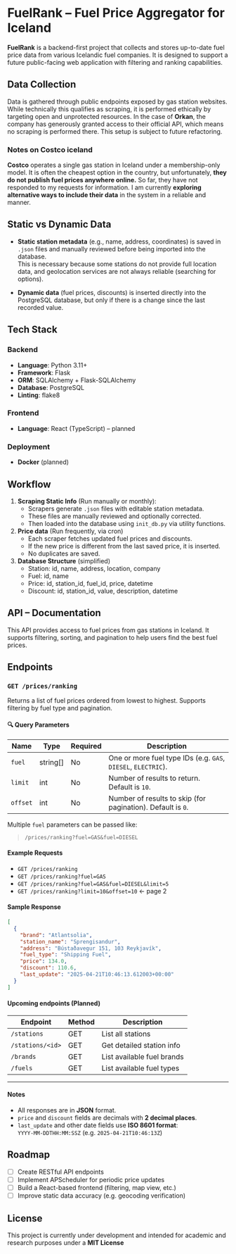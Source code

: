# FuelRank – Fuel Price Aggregator for Iceland

**FuelRank** is a backend-first project that collects and stores up-to-date fuel price data from various Icelandic fuel companies. It is designed to support a future public-facing web application with filtering and ranking capabilities.

## Data Collection

Data is gathered through public endpoints exposed by gas station websites. While technically this qualifies as scraping, it is performed ethically by targeting open and unprotected resources. In the case of **Orkan**, the company has generously granted access to their official API, which means no scraping is performed there. This setup is subject to future refactoring.

### Notes on Costco iceland
**Costco** operates a single gas station in Iceland under a membership-only model. It is often the cheapest option in the country, but unfortunately, **they do not publish fuel prices anywhere online.** So far, they have not responded to my requests for information. I am currently **exploring alternative ways to include their data** in the system in a reliable and manner.


## Static vs Dynamic Data

- **Static station metadata** (e.g., name, address, coordinates) is saved in `.json` files and manually reviewed before being imported into the database.  
  This is necessary because some stations do not provide full location data, and geolocation services are not always reliable (searching for options).
  
- **Dynamic data** (fuel prices, discounts) is inserted directly into the PostgreSQL database, but only if there is a change since the last recorded value.

## Tech Stack
### Backend
- **Language**: Python 3.11+
- **Framework**: Flask
- **ORM**: SQLAlchemy + Flask-SQLAlchemy
- **Database**: PostgreSQL
- **Linting**: flake8
### Frontend
- **Language**: React (TypeScript) – planned
### Deployment
- **Docker** (planned)

## Workflow

1. **Scraping Static Info** (Run manually or monthly):
    - Scrapers generate `.json` files with editable station metadata.
    - These files are manually reviewed and optionally corrected.
    - Then loaded into the database using `init_db.py` via utility functions.
2. **Price data** (Run frequently, via cron) 
    - Each scraper fetches updated fuel prices and discounts.
    - If the new price is different from the last saved price, it is inserted.
    - No duplicates are saved.
3. **Database Structure** (simplified) 
    - Station: id, name, address, location, company
    - Fuel: id, name
    - Price: id, station_id, fuel_id, price, datetime
    - Discount: id, station_id, value, description, datetime

## API – Documentation

This API provides access to fuel prices from gas stations in Iceland. It supports filtering, sorting, and pagination to help users find the best fuel prices.

## Endpoints

### `GET /prices/ranking`

Returns a list of fuel prices ordered from lowest to highest. Supports filtering by fuel type and pagination.

#### 🔍 Query Parameters

| Name       | Type     | Required | Description                                                                 |
|------------|----------|----------|-----------------------------------------------------------------------------|
| `fuel`     | string[] | No       | One or more fuel type IDs (e.g. `GAS`, `DIESEL`, `ELECTRIC`).              |
| `limit`    | int      | No       | Number of results to return. Default is `10`.                              |
| `offset`   | int      | No       | Number of results to skip (for pagination). Default is `0`.                |

Multiple `fuel` parameters can be passed like:  
> `/prices/ranking?fuel=GAS&fuel=DIESEL`

#### Example Requests

- `GET /prices/ranking`  
- `GET /prices/ranking?fuel=GAS`  
- `GET /prices/ranking?fuel=GAS&fuel=DIESEL&limit=5`  
- `GET /prices/ranking?limit=10&offset=10` ← page 2

#### Sample Response

```json
[
  {
    "brand": "Atlantsolia",
    "station_name": "Sprengisandur",
    "address": "Bústaðavegur 151, 103 Reykjavík",
    "fuel_type": "Shipping Fuel",
    "price": 134.0,
    "discount": 110.6,
    "last_update": "2025-04-21T10:46:13.612003+00:00"
  }
]
```
#### Upcoming endpoints (Planned)
| Endpoint            | Method | Description                    |
|---------------------|--------|--------------------------------|
| `/stations`         | GET    | List all stations              |
| `/stations/<id>`    | GET    | Get detailed station info      |
| `/brands`           | GET    | List available fuel brands     |
| `/fuels`            | GET    | List available fuel types      |

---

#### Notes

- All responses are in **JSON** format.
- `price` and `discount` fields are decimals with **2 decimal places**.
- `last_update` and other date fields use **ISO 8601 format**:  
  `YYYY-MM-DDTHH:MM:SSZ` (e.g. `2025-04-21T10:46:13Z`)

## Roadmap

- [ ] Create RESTful API endpoints
- [ ] Implement APScheduler for periodic price updates
- [ ] Build a React-based frontend (filtering, map view, etc.)
- [ ] Improve static data accuracy (e.g. geocoding verification)

## License
This project is currently under development and intended for academic and research purposes under a **MIT License**
